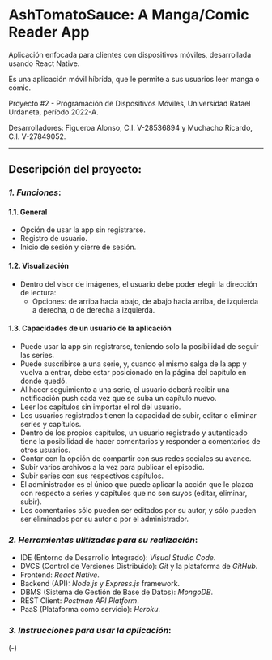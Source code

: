 # AshTomatoSauce: A Manga/Comic Reader App
Aplicación enfocada para clientes con dispositivos móviles, desarrollada usando React Native. 

Es una aplicación móvil híbrida, que le permite a sus usuarios leer manga o cómic.

Proyecto #2 - Programación de Dispositivos Móviles, Universidad Rafael Urdaneta, período 2022-A.

Desarrolladores: Figueroa Alonso, C.I. V-28536894 y Muchacho Ricardo, C.I. V-27849052.

---

## **Descripción del proyecto:**


### *1. Funciones*:
#### 1.1. General
- Opción de usar la app sin registrarse.
- Registro de usuario.
- Inicio de sesión y cierre de sesión.
 
#### 1.2. Visualización
- Dentro del visor de imágenes, el usuario debe poder elegir la dirección de lectura:
	- Opciones: de arriba hacia abajo, de abajo hacia arriba, de izquierda a derecha, o de derecha a izquierda.
                    
#### 1.3. Capacidades de un usuario de la aplicación
- Puede usar la app sin registrarse, teniendo solo la posibilidad de seguir las series.
- Puede suscribirse a una serie, y, cuando el mismo salga de la app y vuelva a entrar, debe estar posicionado en la página del capítulo en donde quedó.
- Al hacer seguimiento a una serie, el usuario deberá recibir una notificación push cada vez que se suba un capítulo nuevo.
- Leer los capítulos sin importar el rol del usuario.
- Los usuarios registrados tienen la capacidad de subir, editar o eliminar series y capítulos.
- Dentro de los propios capítulos, un usuario registrado y autenticado tiene la posibilidad de hacer comentarios y responder a comentarios de otros usuarios.
- Contar con la opción de compartir con sus redes sociales su avance.
- Subir varios archivos a la vez para publicar el episodio.
- Subir series con sus respectivos capítulos.
- El administrador es el único que puede aplicar la acción que le plazca con respecto a series y capítulos que no son suyos (editar, eliminar, subir).
- Los comentarios sólo pueden ser editados por su autor, y sólo pueden ser eliminados por su autor o por el administrador.


### *2. Herramientas ulitizadas para su realización*:
 - IDE (Entorno de Desarrollo Integrado): *Visual Studio Code*.
 - DVCS (Control de Versiones Distribuido): *Git* y la plataforma de *GitHub*.
 - Frontend: *React Native*.
 - Backend (API): *Node.js* y *Express.js* framework.
 - DBMS (Sistema de Gestión de Base de Datos): *MongoDB*.
 - REST Client: *Postman API Platform*.
 - PaaS (Plataforma como servicio): *Heroku*.


### *3. Instrucciones para usar la aplicación*:
(-)
